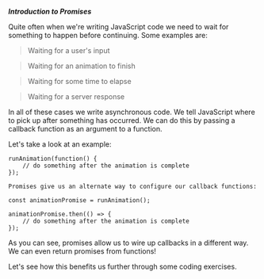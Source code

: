 ***Introduction to Promises***

Quite often when we're writing JavaScript code we need to wait for something to happen before continuing. Some examples are:

>Waiting for a user's input

>Waiting for an animation to finish

>Waiting for some time to elapse

>Waiting for a server response

In all of these cases we write asynchronous code. We tell JavaScript where to pick up after something has occurred. We can do this by passing a callback function as an argument to a function.

Let's take a look at an example:
```
runAnimation(function() {
    // do something after the animation is complete
});

Promises give us an alternate way to configure our callback functions:

const animationPromise = runAnimation();

animationPromise.then(() => {
    // do something after the animation is complete
});
```
As you can see, promises allow us to wire up callbacks in a different way. We can even return promises from functions!

Let's see how this benefits us further through some coding exercises.
